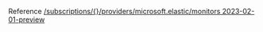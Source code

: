 Reference [/subscriptions/{}/providers/microsoft.elastic/monitors 2023-02-01-preview](/Resources/mgmt-plane/L3N1YnNjcmlwdGlvbnMve30vcHJvdmlkZXJzL21pY3Jvc29mdC5lbGFzdGljL21vbml0b3Jz/2023-02-01-preview.xml)
